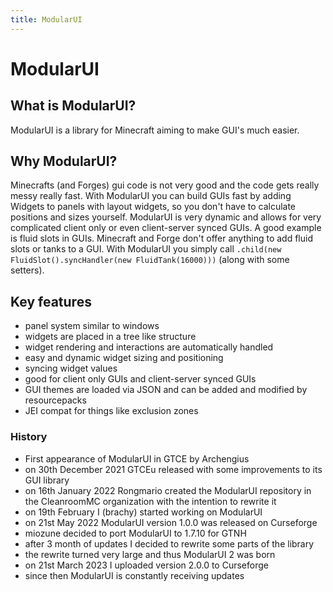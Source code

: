 ```yaml
---
title: ModularUI
---
```


# ModularUI

## What is ModularUI?

ModularUI is a library for Minecraft aiming to make GUI's much easier.

## Why ModularUI?

Minecrafts (and Forges) gui code is not very good and the code gets really messy really fast. With ModularUI you can build
GUIs fast by adding Widgets to panels with layout widgets, so you don't have to calculate positions and sizes yourself.
ModularUI is very dynamic and allows for very complicated client only or even client-server synced GUIs.
A good example is fluid slots in GUIs. Minecraft and Forge don't offer anything to add fluid slots or tanks to a GUI.
With ModularUI you simply call `.child(new FluidSlot().syncHandler(new FluidTank(16000)))` (along with some setters).

## Key features

- panel system similar to windows
- widgets are placed in a tree like structure
- widget rendering and interactions are automatically handled
- easy and dynamic widget sizing and positioning
- syncing widget values
- good for client only GUIs and client-server synced GUIs
- GUI themes are loaded via JSON and can be added and modified by resourcepacks
- JEI compat for things like exclusion zones

### History

- First appearance of ModularUI in GTCE by Archengius
- on 30th December 2021 GTCEu released with some improvements to its GUI library
- on 16th January 2022 Rongmario created the ModularUI repository in the CleanroomMC organization with the intention to rewrite it
- on 19th February I (brachy) started working on ModularUI
- on 21st May 2022 ModularUI version 1.0.0 was released on Curseforge
- miozune decided to port ModularUI to 1.7.10 for GTNH
- after 3 month of updates I decided to rewrite some parts of the library
- the rewrite turned very large and thus ModularUI 2 was born
- on 21st March 2023 I uploaded version 2.0.0 to Curseforge
- since then ModularUI is constantly receiving updates
